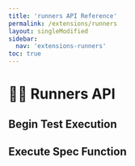 ```yaml
---
title: 'runners API Reference'
permalink: /extensions/runners
layout: singleModified
sidebar:
  nav: 'extensions-runners'
toc: true
---
```


# 🏃‍♀️ Runners API









































## Begin Test Execution









































## Execute Spec Function









































